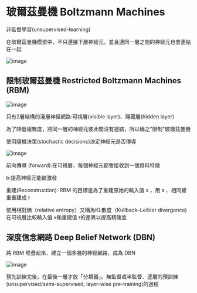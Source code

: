 玻爾茲曼機 Boltzmann Machines
=============================================
<p>非監督學習(unsupervised-learning)</p>
<p>在玻爾茲曼機模型中，不只連接下層神經元，並且連同一層之間的神經元也會連結在一起</p>

![image](https://github.com/cbc106013/DL-Study-Notes/blob/master/Boltzmann_Machines/220px-Boltzmannexamplev1.png)

限制玻爾茲曼機 Restricted Boltzmann Machines (RBM)
---------------------------------------------

![image](https://github.com/cbc106013/DL-Study-Notes/blob/master/Boltzmann_Machines/bm0.png)

<p>只有2層結構的淺層神經網路:可視層(visible layer)、隱藏層(hidden layer)</p>
<p>為了降低複雜度，將同一層的神經元彼此間沒有連結，所以稱之"限制"玻爾茲曼機</p>
<p>使用隨機決策(stochastic decisions)決定神經元是否傳導</p>

![image](https://github.com/cbc106013/DL-Study-Notes/blob/master/Boltzmann_Machines/bm.png)

 <p>前向傳導 (forward):在可視層、每個神經元都會接收到一個資料特徵</p>
 <p>                  b:提高神經元能被激發</p>
 <p>重建(Reconstruction): RBM 的目標是為了重建原始的輸入值 x ，用 a 、相同權重重建成 r</p>
 <p>使用相對熵（relative entropy）又稱為KL散度（Kullback–Leibler divergence)在可視層比較輸入值 x和重建值 r的差異以提高精確度</p>
 
 深度信念網路 Deep Belief Network (DBN)
 -----------------------------------------------
 <p>將 RBM 堆疊起來、建立一個多層的神經網路，成為 DBN</p>
 
 ![image](hhttps://github.com/cbc106013/DL-Study-Notes/blob/master/Boltzmann_Machines/bm1.png)
 
 <p>預先訓練完後，在最後一層才放「分類器」。無監督或半監督、逐層的預訓練(unsupervised/semi-supervised, layer-wise pre-training)的過程</p>
